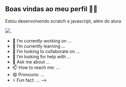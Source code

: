 ## Boas vindas ao meu perfil 🐪🥇

Estou desenvolvendo scratch e javascript, além do alura

![](https://media1.tenor.com/m/z8HjjEOM3g4AAAAd/adogsmile.gif).


- 🔭 I’m currently working on ...
- 🌱 I’m currently learning ...
- 👯 I’m looking to collaborate on ...
- 🤔 I’m looking for help with ...
- 💬 Ask me about ...
- 📫 How to reach me: ...
- 😄 Pronouns: ...
- ⚡ Fun fact: ...
-->
